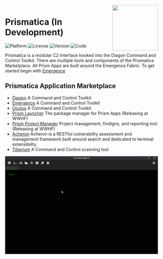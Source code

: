 <img align="right" src="https://github.com/Project-Prismatica/Prismatica/blob/master/logo.png" height="150px" width="150px">

# Prismatica (In Development)

![Platform](https://img.shields.io/badge/Platform-WIndows%20%7C%20Linux%20%7C%20OSX-green.svg)
![License](https://img.shields.io/badge/License-MIT-green.svg)
![Version](https://img.shields.io/badge/Version-0.01-green.svg)
![Code](https://img.shields.io/badge/Code-Python%20%7C%20Javascript%20%7C%20ReactJS%20%7C%20MySQL%20%7C%20Electron%20%7C%20JSON-blue.svg)

Prismatica is a modular C2 Interface hooked into the Diagon Command and Control Toolkit. There are multiple tools and components of the Prismatica Marketplace. All Prism Apps are built around the Emergence Fabric. To get started begin with [Emergence](https://github.com/Project-Prismatica/Emergence)

## Prismatica Application Marketplace

- [Diagon](https://github.com/Project-Prismatica/Diagon) A Command and Control Toolkit
- [Emergence](https://github.com/Project-Prismatica/Diagon) A Command and Control Toolkit
- [Oculus](https://github.com/Project-Prismatica/Diagon) A Command and Control Toolkit
- [Prism Launcher]() The package manager for Prism Apps (Releasing at WWHF)
- [Prism Project Manager]() Project management, findigns, and reporting tool (Releasing at WWHF)
- [Acheron](https://github.com/Acheron-VAF/Acheron) Acheron is a RESTful vulnerability assessment and management framework built around search and dedicated to terminal extensibility.
- [Tiberium](https://github.com/0sm0s1z/Tiberium/releases) A Command and Control scanning tool



![alt tag](docs/screenshot.gif)
